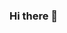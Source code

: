 ### Hi there 👋

<!--
**PrkSteinHgr/PrkSteinHgr** is a ✨ _special_ ✨ repository because its `README.md` (this file) appears on your GitHub profile.
 <img height="140em" src="https://camo.githubusercontent.com/9dad9dfad91d7196ba700911ec7f7bde149a50a71780b4f9d9ea2f323aa3c436/68747470733a2f2f6769746875622d726561646d652d73746174732e76657263656c2e6170702f6170693f757365726e616d653d616e7572616768617a72612673686f775f69636f6e733d7472756526686964653d636f6e74726962732c7072732663616368655f7365636f6e64733d3836343030267468656d653d636f62616c7432"/>
-->
